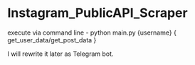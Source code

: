 # Instagram_PublicAPI_Scraper

execute via command line - python main.py {username} { get_user_data/get_post_data }

I will rewrite it later as Telegram bot.
